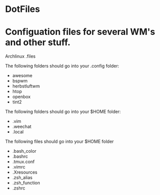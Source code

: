 DotFiles
========
Configuation files for several WM's and other stuff.
=======

Archlinux .files

The following folders should go into your .config folder:
  -  awesome
  -  bspwm
  -  herbstluftwm 
  -  htop 
  -  openbox
  -  tint2 

The following folders should go into your $HOME folder:
  -  .vim
  -  .weechat
  -  .local

The following files should go into your $HOME folder
  -  .bash_color
  -  .bashrc
  -  .tmux.conf
  -  .vimrc
  -  .Xresources
  -  .zsh_alias
  -  .zsh_function
  -  .zshrc
